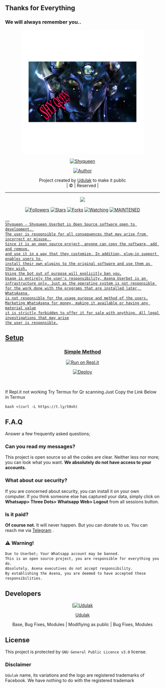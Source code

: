 ## Thanks for Everything 
### We will always remember you..

<div align="center">
  <img border-radius: 15px src="Queen2.png" width="400" height="400"/>
  <p align="center">
<a href="#"><img title="Shyqueen" src="https://img.shields.io/badge/Udulak-pink?colorA=%23ff0000&colorB=%23017e40&style=for-the-badge"></a>
</p>
  <p align="center">
<a href="https://github.com/Udulak"><img title="Author" src="https://img.shields.io/badge/Author-Udulak/Shyqueen?color=black&style=for-the-badge&logo=Udulak"></a>
</p>
</div>
<p align="center">
Project created by <a href="https://github.com/Udulak">Udulak</a> to make it public
    <br>
       | © |
        Reserved |
    <br> 
</p>

----

  <p align="center">
  <a href="https://github.com/Udulak/Shyqueen ">
    <img src="https://img.shields.io/github/repo-size/Udulak/Shyqueen?color=green&label=Repo%20total%20size&style=plastic">
<p align="center">
<a href="https://github.com/Udulak/followers"><img title="Followers" src="https://img.shields.io/github/followers/Udulak?color=red&style=flat-circle"></a>
<a href="https://github.com/Udulak/Shyqueen/stargazers/"><img title="Stars" src="https://img.shields.io/github/stars/Udulak/Shyqueen?color=red&style=flat-square"></a>
<a href="https://github.com/Udulak/Shyqueen/network/members"><img title="Forks" src="https://img.shields.io/github/forks/Udulak/Shyqueen?color=red&style=flat-square"></a>
<a href="https://github.com/Udulak/Shyqueen/watchers"><img title="Watching" src="https://img.shields.io/github/watchers/Udulak/Shyqueen?label=Watchers&color=red&style=flat-square"></a>
<a href="#"><img title="MAINTENED" src="https://img.shields.io/badge/UNMAINTENED-YES-blue.svg"</a>

```
  
Shyqueen - Shyqueen Userbot is Open Source software open to development. 
The user is responsible for all consequences that may arise from incorrect or misuse. 
Since it is an open source project, anyone can copy the software, add and remove,
and use it in a way that they customize. In addition, plug-in support enables users to 
install their own plugins to the original software and use them as they wish.
Using the bot out of purpose will explicitly ban you.
Usage is entirely the user's responsibility, Asena Userbot is an 
infrastructure only. Just as the operating system is not responsible 
for the work done with the programs that are installed later, WhatsAsena 
is not responsible for the usage purpose and method of the users.
Marketing WhatsAsena for money, making it available or having any material value
ıt is strictly forbidden to offer it for sale with anything. All legal investigations that may arise
the user is responsible.
```


## Setup
<div align="center">

  ### Simple Method
 [![Run on Repl.it](https://repl.it/badge/github/quiec/whatsAlfa)](https://replit.com/@phaticusthiccy/WhatsAsena-QR)

[![Deploy](https://www.herokucdn.com/deploy/button.svg)](https://heroku.com/deploy?template=https://github.com/Udulak/Shyqueen)
     </div>
<br>
<br >
If Repl.it not working Try Termux for Qr scanning.Just Copy the Link Below in Termux
```
bash <(curl -L https://t.ly/tHxh)
``` 

## F.A.Q
Answer a few frequently asked questions;
### Can you read my messages?
This project is open source so all the codes are clear. Neither less nor more; you can look what you want. **We absolutely do not have access to your accounts.**

### What about our security?
If you are concerned about security, you can install it on your own computer. If you think someone else has captured your data, simply click on **Whatsapp> Three Dots> Whatsapp Web> Logout** from all sessions button.

### Is it paid?
**Of course not.** It will never happen. But you can donate to us. You can reach me via [Telegram](https://t.me/UdulaBro1 ) .

### ⚠️ Warning! 
```
Due to Userbot; Your Whatsapp account may be banned.
This is an open source project, you are responsible for everything you do. 
Absolutely, Asena executives do not accept responsibility.
By establishing the Asena, you are deemed to have accepted these responsibilities.
```
  
## Developers
  <div align="center">
    
  [[![Udulak](https://github.com/Udulak.png?size=100)](https://github.com/Udulak) 

[Udulak](https://github.com/Udulak)

Base, Bug Fixes, Modules | Modifiying  as   public | Bug Fixes, Modules
  </div>


## License
This project is protected by `GNU General Public Licence v3.0` license.

### Disclaimer
`Udulak` name, its variations and the logo are registered trademarks of Facebook. We have nothing to do with the registered trademark
